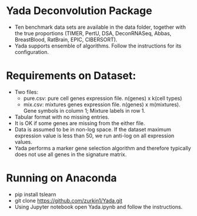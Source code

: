 # Yada Deconvolution Package

- Ten benchmark data sets are available in the data folder, together with the true proportions (TIMER, PertU, DSA, DeconRNASeq, Abbas, BreastBlood, RatBrain, EPIC, CIBERSORT).
- Yada supports ensemble of algorithms. Follow the instructions for its configuration.

# Requirements on Dataset:
- Two files:
	- pure.csv: pure cell genes expression file. n(genes) x k(cell types)
	- mix.csv: mixtures genes expression file. n(genes) x m(mixtures). Gene symbols in column 1; Mixture labels in row 1.
- Tabular format with no missing entries.
- It is OK if some genes are missing from the either file.
- Data is assumed to be in non-log space. If the dataset maximum expression value is less than 50, we run anti-log on all expression values.
- Yada performs a marker gene selection algorithm and therefore typically does not use all genes in the signature matrix.

# Running on Anaconda
- pip install tslearn
- git clone https://github.com/zurkin1/Yada.git
- Using Jupyter notebook open Yada.ipynb and follow the instructions.